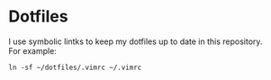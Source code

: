 # Dotfiles

I use symbolic lintks to keep my dotfiles up to date in this repository.<br>
For example:<br>

`ln -sf ~/dotfiles/.vimrc ~/.vimrc` 
